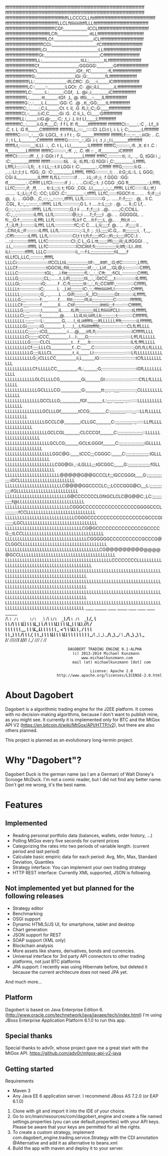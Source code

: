 ffffffffffffffffffffffffffffffffffffffffffffffffffffffffffffffffffffffffffffffffffffffffffffffff
ffffffffffffffffffffffffffffffffffffffffffffffffffffffffffffffffffffffffffffffffffffffffffffffff
fffffffffffffffffffffffffffffffffffffffftffLLCCCCLLfttffffffffffffffffffffffffffffffffffffffffff
ffffffffffffffffffffffffffffffffffffLLCLftlliiiiiilltffLLLftffffffffffffffffffffffffffffffffffff
ffffffffffffffffffffffffffffffffffCGf;,,,,,,,,,,,,,,,,,,:lCCLfffffffffffffffffffffffffffffffffff
ffffffffffffffffffffffffffffffLCfl;,,,,,,,,,,,,,,,,,,,,,,,,:itLLffffffffffffffffffffffffffffffff
ffffffffffffffffffffffffffffLCf:,,,,,,,,,,,,,,,,,,,,,,,,,,,,,,,iCLffffffffffffffffffffffffffffff
ffffffffffffffffffffffffffCCi:,,,,,,,,,,,,,,,,,,,,,,,,,,,,,,,,,,,;fCffffffffffffffffffffffffffff
ffffffffffffffffffffffffLCl,,,,,,,,,,,,,,,,,,,,,,,,,,,,,,,,,,,,,,,,;LLffffffffffffffffffffffffff
fffffffffffffffffffffffGt:,,,,,,,,,,,,,,,,,,,,,,,,,,,,,,,,,,,,,,,,,,,;Cfffffffffffffffffffffffff
fffffffffffffffffffffLL;,,,,,,,,,,,,,,,,,,,,,,,,,,,,,,:tLL;,,,,,,,,,,,,tLfffffffffffffffffffffff
ffffffffffffffffffffCf,,,,,,,,,,,,,,,,,,,,,,,,,,,,,,,;GGGGG:,,,,,,,,,,,,;Gffffffffffffffffffffff
fffffffffffffffffffCi,,,,,,,,,,,,,,,,,,,,,,,,,,,,,,,iGf;,,fC,,,,,,,,,,,,,:fLffffffffffffffffffff
ffffffffffffffffffG;,,,,,,,,,,,,,,,,,,,,,,,,,,,,,,,lGi    ;G:,,,,,,,,,,,,,,fLfffffffffffffffffff
ffffffffffffffffLL:,,,,,,,,,,,,,,,,,,,,,,,,,:lfLCffC:     ,G;,,,,;i,,,,,,,,,lCffffffffffffffffff
fffffffffffffffLC::,,,,,,,,::,,,,,,,,,,,,,;LGCt: ,C:      .@i;;iLL,,,,,,,,,,,iLfffffffffffffffff
ffffffffffffffLC:,,,,,,,,,;L;,,,,,,,,,,,;CGf,.  .L.        @i:,i;,,,,,,,,,,,,,iCffffffffffffffff
ffffffffffffffL:,,,,,,,,,:tt,,,,,,,,,,:tGf:    ,L,         @. tftli,,,,::,,,,,,lLfffffffffffffff
fffffffffffffG:,:,:,,,,,,L.L,,,,,,,,,:GG:      C.         .@    ,.tl,,;GG;,,,,,,tLffffffffffffff
ffffffffffffC;,:,,,,,,,;,C,L,,,,,,,,;Ct.      t.    il,   .G   .fL;l,;C;;G:,,,,,,fffffffffffffff
fffffffffffCl,::,,,,,,;LiC,C,,,,,,,;Gi               :G.  .C     li,,L,  Ci,,,,,,:Gfffffffffffff
ffffffffffLL:,,,,,,,,,i:iG.@:,,,,,:C;              ,t,,i  .L      li:t   Ll,,,,,,,;Lffffffffffff
ffffffffffC,,:,,,,,,,,ii.G,tt,,,,,C;              .f   f   L       lf:   fl,,,,,,,,tffffffffffff
fffffffffCl:::,,,,,,:,:C ,. Lf,,,li              .C.   t.  L       :G    fl,,,,,,,,,Cfffffffffff
ffffffffLL,::::,,,:::::Cl   .LCi:t               l,    i:  L       i;    C;,,,,,,,,,;Lffffffffff
ffffffffC:::::::,,:,,,,;Gi    :LGCL,            :t     :i  f       t  ;. G:,,,,,,,,,,fffffffffff
fffffffLf::::,:::,,,:,iiiGt:     .             .C.     .l  ;       t  L,.L,,,,,,,,,,,;Cfffffffff
fffffffG:::::::::,,::,iGi .i                   i;      .t         ,i ;,l:i,,,,,,,,,,,,tfffffffff
ffffffLt,:::::::::,,,;tLLl.    .:,            .C.       t         L, i Ll,,,,,,,,,,,,,:Lffffffff
ffffffC;::::::::::,:fl.       ,lt.            tl        t        .C  : ft,,,,,,,,,,,,,,Lffffffff
ffffffC::::::::::,:ff.         ,:,           .C.      tft        :: ,, lf,,,,,,,,,,,,,,iCfffffff
fffffCl::::::::::iff.          ,l,           ;l      :GGt        i  f  ;L,,,,,,,,,,,,,,,Lfffffff
fffffC,:::::::::::ti;         :i:,.     .,.  G,      tGGl        i ,;  :C:,,,,,,,,,,,,,,lfffffff
ffffff:::::::::::tiL  .       :ii;   :tLffL::G       fGGl          i   ,C:,,,,,,,,,,,,,,;LfffffL
LfffLl::::::::::Lfi; .        t: l  LL;:::t.ll       LGGi          t   :C:,,,,,,,,,,,,:,:Cffffff
ffffG;:::::::::li:G. . .     ,..;.:Ll:;l:;t L.       fGG;         ,G:  :C:,,,,,,,,,,,,,,,LfffffL
ffffG::::::::::,:l;    .    .  il:G;;iL::L. L        GGG;         CGi  iL,,,,,,,,,,,,,,,,lLfffff
fLfLL:::::::::::if    . .  .  .i:L;:if:;i; .f        GGG:        :GG:  tf,,,,,,,,,,,,,,:,:Cfffff
LLfCl::::::::::if  ,i .. ..  ...Ci:iC;;:t. ;l        CGG:        ;GG   ft,,,,,,,,,,,,,,,:,LffffL
LLfC;:::::::,if; ,ff, . . ..   ti::L;;;i;  t;        fGG:       ,CGL  .Ll,,,,,,,,:,,:,,:,,fffffL
LLfC:::::::lLi,:tf,l ........ :L;;Li;;;f   C;        :CC;       LGCl  .C::,,,,,,,,,,,,,::,tffffL
LLfC,::::::fGGCf::t:... ... . fi;if:;;;i   @,         .i;. ..  :GG@.. ,C,::::,:,,::::::::,tffffL
LLfL::::::::::::::G ,.. ......f::f;;;;;: . @,       .  li  C. .CGL,   ll,::,,:,:::::::,:::lffffL
LLfL:::::::::::::;G L. t .....t::L;;;;i: . @.    ....  ll.;C  Lf,   . G;::,::,:,::::::::::lffffL
LLfL:::::::::::::;G,t ii .....f:;f;;;;i: ..@..   ......;C;CCtLL.     :C:,:,:;:::::::::::::iLfffL
LLfL::::::::::::::@;i;;i .....f;;f;;;;;l ..@..    ..   .GGGGGL. ..   fi:,,;G:f:,::::::::::iLfffL
LLfL::::::::::::::fLii:f C,...it:f:;;;;L,  @...    . ,ftli;it  .... ,f,:,iLff;,l::::::::::iLfffL
LLfL:::::::::::::::fC;:C C.....L;li;;;;;f. @.. ... .if;;;;;:li .. ..Cfiit;iL;;lf::::::::::iLfffL
LLfL::::::::::::::::;::L,f: ;. ;l;L;;;;;iC.G,..  .tt;;;;;;;;;i, .  f,.,,. ;Cffl:::::::::::iLfffL
LLfL:::::::::::::::::::Cl;t t t;fi;f;;;;;ifCi::;lfi;;;i;;;;;lfCC:.l: .  ...:;i::::::::::::lffffL
LLfC::::::::::::::::::Cl:,C L,;G.L:tt;;;;;;;lffi;;;;;ill;;iLlfGGGl .  .,  .LL,::::::::::::lffffL
LLfC::::::::::::::::::::::lCtClltif;fi;;;;;;;;;;;;;;;;li;ltft;::Ll..ilttt. iLl::::::::::::tffffL
LLLC:::::::::::::::::::::::ii,,::::f:L;;;;;;;;;;;;;;;;;;tiL,,,,,;f tiLLfCL,LLC,::::::::::,fffffL
LLLCi:::::::::::::::::::::::::lfCCLLtiL;;;;;;;;;;;;;;;;tlf::,,,,itttf:,,:G;tfC:::::::::::,LffffL
LLLCf:::::::::::::::::::::::tGGCtlL;fllt;;;;;;;;;;;;;;ilf,:,,:,,Liif.,,,:GL@;i::::::::::::CffffL
LLLLC:::::::::::::::::::::tGL;,...,i.fitt;;;;;;;;;;;;;fL:,,,:,,;Cft;,,,,;fiCL,:::::::::::;CffffL
LLLLG;:;::::::::::::::::;CL;.......t.,Lifl;;;;;;;;;;;tli,,,:,,:GtCC,,,,,t::::::::::::::::tLffffL
LLLLGi;::::::::::::::::iG;.........f ..C;fl;;;;;;;;;;tt::,,:,,fi;;CCltfff:,::::::::::::::CfffffL
LLLLLt::::::::::::::::iC;..........L ..,Litl;;;;;;;;;lC:,::,:fftttliiiiltfLl::::::::::::;CfffffL
LLLLLL:;:::::::::::::;G,,..,.......L ....Gifl;;;;;;;;;li,,,lCl;;;;;;;;;;;;;Gt:::::::::::iLfffffL
LLLLLG;;;;:::::::::::f;.,,,........f,.....fltt;;;;;;;;;lfLti;;;;;;;;;;;;;;;;C:::::::::::fffffffL
LLLLLCf:;;;;:::::::::f.,,,,,,,,,,,,ll......Ctif;;;;;;;;;;;;;;;;;;;ittttli;;;f:::::::::::CffffffL
LLLLLLG;:;;;::::::::;l,,,,,,,,,,,,,iL.......tLift;;;;;;;;;;;itLLftliiiiilfCLl::::::::::tLffffffL
LLLLLLCi;;;;::::::::t;,,,,,,,,,,,,,,@........LLilLtii;iiilfLLti;;;;;;;;;;;t;:::::::::::CfffffffL
LLLLLLLL:;;;;;;:::::L:,,,,,,,,,,,,,.G,......l,,tLiitffffli;;;;lfLLLLLLffft;:::::::::::iLfffffffL
LLLLLLLGi;;;;;:::;:iG,,,,,,,,,,,,,,.l;.....,l,,.;Lfliiillttffftl;;::::::::::::::::::::CLfLffLLLL
LLLLLLLLC;;;;;;:;:iCG,,,,,,,,,,,,,,,:i.....@,,,,,;iifLfl;::::::::::::::::::::::::::::lCfffffLLLL
LLLLLLLLCi;;;;;;:iCCC,,,,,,,,,,,,,,,.l....l:,,,,,,G;:::::::::::::::::::::::::::::::::LffLfLLLLLL
LLLLLLLLLG;;;;;;;CLCL,,,,,,,,,,,,,,,,t....f.,,,,,.lt::::::::::::::::::::::::::::::::lLfLfffLLLLL
LLLLLLLLLCf;;;;;LLLCL,,,,,,,,,,,,,,,,f...C:,,,,,,,.C:::::::::::::::::::::::::::::::;GfLfLLfLLLLL
LLLLLLLLLLG;;;;lLLLCL,,,,,,,,,,,,,,,,t,.ii,,,,,,,,.Ll::::::::::::::::::::::::::::::LfLLLLLLLLLLL
LLLLLLLLLLLG;;iCLLLCC,,,,,,,,,,,,,,,,ii,L,,,,,,,,,,lG:::::::::::::::::::::::::::::tCfLLLLLLLLLLL
LLLLLLLLLLLCf:LLLLLCC,,,,,,,,,,,,,,,,:fL:,,,,,,,,,,;G;:::::::::::::::::::::::::::iGfLLLLLLLLLLLL
LLLLLLLLLLLLGLCLLLLCG,,,,,,,,,,,,,,,,,Gi,,,,,,,,,,,,Gl:::::::::::::::::::::::::::CfLLfLLLLLLLLLL
LLLLLLLLLLLLLGCLLLLCG:,,,,,,,,,,,,,,,;G:,,,,,,,,,,,,tt:;;:;:::;;;;:::::::::::::;CLLLLLLLLLLLLLLL
LLLLLLLLLLLLLLGCCLLLG;,,,,,,,,,,,,,,,fGf.,,,,,,,,,,,;L:;;;;::;;;;;;;::;::::::::LLLLLLLLLLLLLLLLL
LLLLLLLLLLLLLLLGCLLLGf,,,,,,,,,,,,,,tCCG;,,,,,,,,,,,,C:;;;;;;;;;;;;:::::;;;:::LLfLLLLLLLLLLLLLLL
LLLLLLLLLLLLLLLLGCCLC@,,,,,,,,,,,,,iCLLGC,,,,,,,,,,,,C:;;;;;;;;;;;;;::;::::::LLffLLLLLLLLLLLLLLL
LLLLLLLLLLLLLLLLLGCLCGL,,,,,,,,,,,;CLCCCGf,,,,,,,,,,,C:;;;;;;;;;;;;;;;;;;;::LLLLLLLLLLLLLLLLLLLL
LLLLLLLLLLLLLLLLLLGCLCG;,,,,,,,,,;GCLtLGGGf,,,,,,,,,,C:;;;;;;;;;;;;;;;;;;;iGLLLLLLLLLLLLLLLLLLLL
LLLLLLLLLLLLLLLLLLLGGC@G:,,,,,,,tCCC;;;CGGGC:,,,,,,,,C:;;;;;;;;;;;;;;;;;:lGLLLLLLLLLLLLLLLLLLLLL
LLLLLLLLLLLLLLLLLLLLCGG@Gi:,::iLGLLL;;;tGCGGC;,,,,,,,G:;;;;;;;;;;;;;;;;;fGLLLLLLLLLLLLLLLLLLLLLL
LLLLLLLLLLLLLLLLLLLLLL@@@@@G@@GCCCLf;;;lGCCGGGt,,,,,,G:;;;;;;;;;;;;;;:iGCLLLLLLLLLLLLLLLLLLLLLLL
LLLLLLLLLLLLLLLLLLLLLLLC@@@@GGCCCCLC;;;LCCCGGG@Ci,,,;L:;;;;;;;;;;;;;ifGLLLLLLLLLLLLLLLLLLLLLLLLL
LLLLLLLLLLLLLLLLLLLLLLLLLG@CCCCCCCLGfitGCLCLC@G@@C:,LC:;;;;;;;;;;;;f@LLLLLLLLLLLLLLLLLLLLLLLLLLL
LLLLLLLLLLLLLLLLLLLLLLLLLLCGGGCCCCCCCCCCCCCCCCCGGGGCCCL;;;;;;;;:;fCCLLLLLLLLLLLLLLLLLLLLLLLLLLLL
LLLLLLLLLLLLLLLLLLLLLLLLLLLLCGGGCCCCCCCCCCCCCCCCCCGCCCGl;;;;;;iLGCLLLLLLLLLLLLLLLLLLLLLLLLLLLLLL
LLLLLLLLLLLLLLLLLLLLLLLLLLLLLLLCG@GCCCCCCCCCCCCCCCGCCCCG;;;lLCCLLLLLLLLLLLLLLLLLLLLLLLLLLLLLLLLL
LLLLLLLLLLLLLLLLLLLLLLLLLLLLLLLLLCGGGGGGCCCCCCCCCCGCCCG@CLGGCLLLLLLLLLLLLLLLLLLLLLLLLLLLLLLLLLLL
LLLLLLLLLLLLLLLLLLLLLLLLLLLLLLLLLLLLLLCG@@@@@@@@@@@@@@GCCLLLLLLLLLLLLLLLLLLLLLLLLLLLLLLLLLLLLLLL
LLLLLLLLLLLLLLLLLLLLLLLLLLLLLLLLLLLLLLLLLLLCCCCCCCCLLLLLLLLLLLLLLLLLLLLLLLLLLLLLLLLLLLLLLLLLLLLL
LLLLLLLLLLLLLLLLLLLLLLLLLLLLLLLLLLLLLLLLLLLLLLLLLLLLLLLLLLLLLLLLLLLLLLLLLLLLLLLLLLLLLLLLLLLLLLLL
LLLLLLLLLLLLLLLLLLLLLLLLLLLLLLLLLLLLLLLLLLLLLLLLLLLLLLLLLLLLLLLLLLLLLLLLLLLLLLLLLLLLLLLLLLLLLLLL
LLLLLLLLLLLLLLLLLLLLLLLLLLLLLLLLLLLLLLLLLLLLLLLLLLLLLLLLLLLLLLLLLLLLLLLLLLLLLLLLLLLLLLLLLLLLLLLL
LLLLLLLLLLLLLLLLLLLLLLLLLLLLLLLLLLLLLLLLLLLLLLLLLLLLLLLLLLLLLLLLLLLLLLLLLLLLLLLLLLLLLLLLLLLLLLL 
			 ____    ______  ____    _____   ____     ____    ____    ______   
			/\  _`\ /\  _  \/\  _`\ /\  __`\/\  _`\  /\  _`\ /\  _`\ /\__  _\  
			\ \ \/\ \ \ \L\ \ \ \L\_\ \ \/\ \ \ \L\ \\ \ \L\_\ \ \L\ \/_/\ \/  
			 \ \ \ \ \ \  __ \ \ \L_L\ \ \ \ \ \  _ <'\ \  _\L\ \ ,  /  \ \ \  
			  \ \ \_\ \ \ \/\ \ \ \/, \ \ \_\ \ \ \L\ \\ \ \L\ \ \ \\ \  \ \ \ 
			   \ \____/\ \_\ \_\ \____/\ \_____\ \____/ \ \____/\ \_\ \_\ \ \_\
			    \/___/  \/_/\/_/\/___/  \/_____/\/___/   \/___/  \/_/\/ /  \/_/


								DAGOBERT TRADING ENGINE 0.1-ALPHA
								  (c) 2013-2014 Michael Kunzmann
								  	  www.michaelkunzmann.com
								  mail (at) michaelkunzmann [dot] com
								  
								  	      License: Apache 2.0
                           http://www.apache.org/licenses/LICENSE-2.0.html
								  
								  
About Dagobert			  
=========================
Dagobert is a algorithmic trading engine for the J2EE platform. It comes with no decision-making algorithms, because I don't want to publish mine, as you might see. 
It currently it is implemented only for BTC and the MtGox API V2 (https://en.bitcoin.it/wiki/MtGox/API/HTTP/v2), but there are also others planned.

This project is planned as an evolutionary long-termin project.

Why "Dagobert"?
=========================
Dagobert Duck is the german name (as I am a German) of Walt Disney's Scrooge McDuck. I'm not a comic reader, but I did not find any better name. Don't get me wrong, it's the best name.

Features
=========================

Implemented
-----------
 * Reading personal portfolio data (balances, wallets, order history, ...)
 * Polling MtGox every five seconds for current prices
 * Categorizing the rates into two periods of variable length. (current period and last period)
 * Calculate basic empiric data for each period: Avg, Min, Max, Standard Deviation, Quantiles
 * Strategy interface: You can implement your own trading strategy
 * HTTP REST interface: Currently XML supported, JSON is following.
 
Not implemented yet but planned for the following releases
----------------------------------------------------------
 * Strategy editor
 * Benchmarking
 * OSGI support
 * Dynamic HTML5/JS UI, for smartphone, tablet and desktop
 * Chart generation
 * JSON support for REST
 * SOAP support (XML only)
 * Blockchain analysis
 * More assets like shares, derivatives, bonds and currencies.
 * Universal interface for 3rd party API connectors to other trading platforms, not just BTC platforms
 * JPA support: I recently was using Hibernate before, but deleted it because the current architecure does not need JPA yet.

And much more...

Platform
--------------
Dagobert is based on Java Enterprise Edition 6. (http://www.oracle.com/technetwork/java/javaee/tech/index.html)
I'm using JBoss Enterprise Application Platform 6.1.0 to run this app.

Special thanks
--------------
Special thanks to adv0r, whose project gave me a great start with the MtGox API.
https://github.com/adv0r/mtgox-api-v2-java


Getting started
-----------------

Requirements
 * Maven 3
 * Any Java EE 6 application server. I recommend JBoss AS 7.2.0 (or EAP 6.1.0)

 1. Clone with git and import it into the IDE of your choice.
 2. Go to src/main/resources/com/dagobert_engine and create a file named settings.properties (you can use default.properties) with your API keys. Please be aware that your keys are permitted for all the rights. 
 3. To create a custom strategy, implement com.dagobert_engine.trading.service.Strategy with the CDI annotation @Alternative and add it as alternative to beans.xml
 4. Build the app with maven and deploy it to your server.

